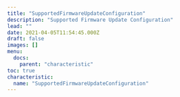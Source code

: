 ```yaml
---
title: "SupportedFirmwareUpdateConfiguration"
description: "Supported Firmware Update Configuration"
lead: ""
date: 2021-04-05T11:54:45.000Z
draft: false
images: []
menu:
  docs:
    parent: "characteristic"
toc: true
characteristic:
  name: "SupportedFirmwareUpdateConfiguration"
---
```

